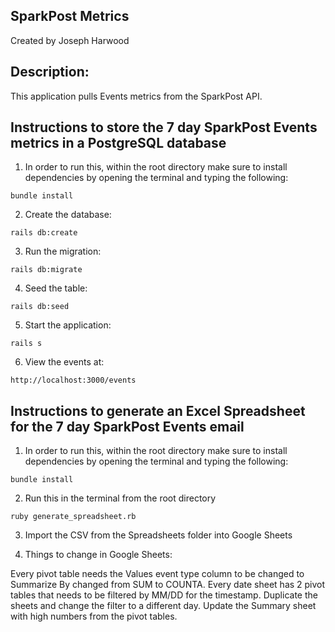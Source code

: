 ## SparkPost Metrics
Created by Joseph Harwood

## Description:

This application pulls Events metrics from the SparkPost API.

## Instructions to store the 7 day SparkPost Events metrics in a PostgreSQL database
1) In order to run this, within the root directory make sure to install
dependencies by opening the terminal and typing the following:

  `bundle install`

2) Create the database:

  `rails db:create`

3) Run the migration:

  `rails db:migrate`

4) Seed the table:

  `rails db:seed`

5) Start the application:

  `rails s`

6) View the events at:

  `http://localhost:3000/events`

## Instructions to generate an Excel Spreadsheet for the 7 day SparkPost Events email
1) In order to run this, within the root directory make sure to install
dependencies by opening the terminal and typing the following:

  `bundle install`

2) Run this in the terminal from the root directory

  `ruby generate_spreadsheet.rb`

3) Import the CSV from the Spreadsheets folder into Google Sheets

4) Things to change in Google Sheets:

  Every pivot table needs the Values event type column to be changed to Summarize By changed from SUM to COUNTA.
  Every date sheet has 2 pivot tables that needs to be filtered by MM/DD for the timestamp. Duplicate the sheets and change the filter to a different day.
  Update the Summary sheet with high numbers from the pivot tables.

